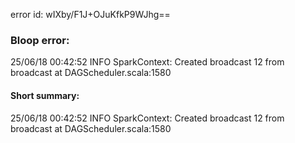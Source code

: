 error id: wIXby/F1J+OJuKfkP9WJhg==
### Bloop error:

25/06/18 00:42:52 INFO SparkContext: Created broadcast 12 from broadcast at DAGScheduler.scala:1580
#### Short summary: 

25/06/18 00:42:52 INFO SparkContext: Created broadcast 12 from broadcast at DAGScheduler.scala:1580